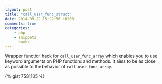 ```yaml
---
layout: post
title: "call_user_func_struct"
date: 2014-09-29 15:22:56 +0200
comments: true
categories: 
    - php
    - snippets
    - hacks
---
```


Wrapper function hack for `call_user_func_array` which enables you to use keyword arguments on PHP functions and methods. It aims to be as close as possible to the behavior of `call_user_func_array`.
<!--more-->

{% gist 7581105 %}
